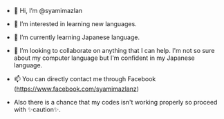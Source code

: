 - 👋 Hi, I’m @syamimazlan
- 👀 I’m interested in learning new languages. 
- 🌱 I’m currently learning Japanese language.
- 💞️ I’m looking to collaborate on anything that I can help. I'm not so sure about my computer language but I'm confident in my Japanese language.
- 📫 You can directly contact me through Facebook (https://www.facebook.com/syamimazlanz)

- Also there is a chance that my codes isn't working properly so proceed with ✨caution✨.


<!---
syamimazlan/syamimazlan is a ✨ special ✨ repository because its `README.md` (this file) appears on your GitHub profile.
You can click the Preview link to take a look at your changes.
--->
